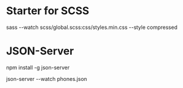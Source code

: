# Starter for SCSS
sass --watch scss/global.scss:css/styles.min.css --style compressed

# JSON-Server
npm install -g json-server

json-server --watch phones.json
